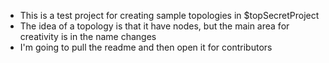 - This is a test project for creating sample topologies in $topSecretProject
- The idea of a topology is that it have nodes, but the main area for creativity is in the name changes 
- I'm going to pull the readme and then open it for contributors 

